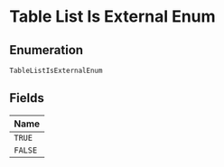 
# Table List Is External Enum

## Enumeration

`TableListIsExternalEnum`

## Fields

| Name |
|  --- |
| `TRUE` |
| `FALSE` |

